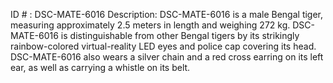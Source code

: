 ID # : DSC-MATE-6016
Description: DSC-MATE-6016 is a male Bengal tiger, measuring approximately 2.5 meters in length and weighing 272 kg. DSC-MATE-6016 is distinguishable from other Bengal tigers by its strikingly rainbow-colored virtual-reality LED eyes and police cap covering its head. DSC-MATE-6016 also wears a silver chain and a red cross earring on its left ear, as well as carrying a whistle on its belt.